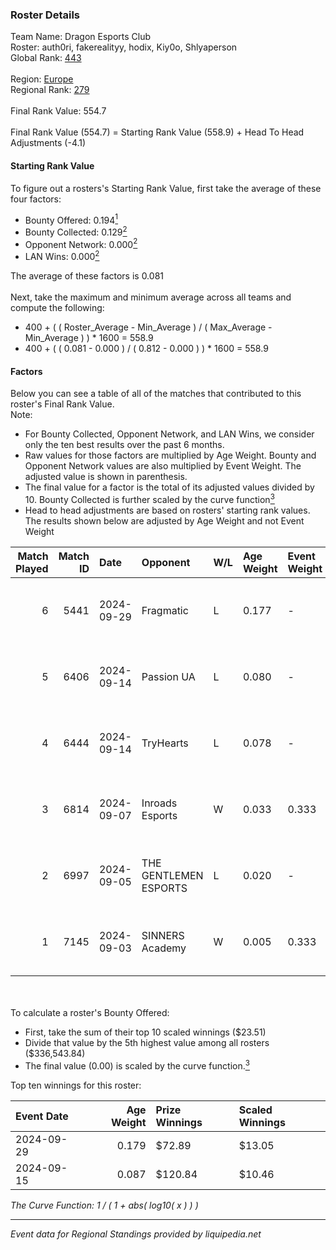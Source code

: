 ### Roster Details<br />
Team Name: Dragon Esports Club<br />
Roster: auth0ri, fakerealityy, hodix, Kiy0o, Shlyaperson<br />
Global Rank: [443](../../standings_global_2025_03_01.md)<br />
<br />
Region: [Europe]( ../../standings_europe_2025_03_01.md)<br />
Regional Rank: [279]( ../../standings_europe_2025_03_01.md)<br />
<br />
Final Rank Value:  554.7<br />
<br />
Final Rank Value (554.7) = Starting Rank Value (558.9) + Head To Head Adjustments (-4.1)<br />

#### Starting Rank Value<br />
To figure out a rosters's Starting Rank Value, first take the average of these four factors:<br />
- Bounty Offered: 0.194[<sup>1</sup>](#table2)
- Bounty Collected: 0.129[<sup>2</sup>](#table1)
- Opponent Network: 0.000[<sup>2</sup>](#table1)
- LAN Wins: 0.000[<sup>2</sup>](#table1)

The average of these factors is 0.081<br />
<br />
Next, take the maximum and minimum average across all teams and compute the following:<br />
- 400 + ( ( Roster_Average - Min_Average ) / ( Max_Average - Min_Average ) ) * 1600 = 558.9
- 400 + ( ( 0.081 - 0.000 ) / ( 0.812 - 0.000 ) ) * 1600 = 558.9


#### Factors<br />
Below you can see a table of all of the matches that contributed to this roster's Final Rank Value.<br />
Note:<br />

- For Bounty Collected, Opponent Network, and LAN Wins, we consider only the ten best results over the past 6 months.
- Raw values for those factors are multiplied by Age Weight. Bounty and Opponent Network values are also multiplied by Event Weight. The adjusted value is shown in parenthesis.
- The final value for a factor is the total of its adjusted values divided by 10. Bounty Collected is further scaled by the curve function[<sup>3</sup>](#curveFunction)
- Head to head adjustments are based on rosters' starting rank values. The results shown below are adjusted by Age Weight and not Event Weight
<span id="table1"></span><br />


| Match Played | Match ID | Date       | Opponent              | W/L | Age Weight | Event Weight | Bounty Collected | Opponent Network | LAN Wins  | H2H Adj. | Roster                                            |
| -: | -: | :- | :- | :- | :- | :- | :- | :- | :- | -: | :- |
|            6 |     5441 | 2024-09-29 | Fragmatic             | L   | 0.177      | -            | -                | -                | -         |    -2.73 | auth0ri, fakerealityy, hodix, Kiy0o, Shlyaperson  |
|            5 |     6406 | 2024-09-14 | Passion UA            | L   | 0.080      | -            | -                | -                | -         |    -0.17 | auth0ri, DMBPWR, fakerealityy, hodix, Shlyaperson |
|            4 |     6444 | 2024-09-14 | TryHearts             | L   | 0.078      | -            | -                | -                | -         |    -1.56 | auth0ri, DMBPWR, fakerealityy, hodix, Shlyaperson |
|            3 |     6814 | 2024-09-07 | Inroads Esports       | W   | 0.033      | 0.333        | 0.000 (0.000)    | 0.004 (0.000)    | 0 (0.000) |     0.42 | auth0ri, DMBPWR, fakerealityy, hodix, Shlyaperson |
|            2 |     6997 | 2024-09-05 | THE GENTLEMEN ESPORTS | L   | 0.020      | -            | -                | -                | -         |    -0.21 | auth0ri, DMBPWR, fakerealityy, hodix, Shlyaperson |
|            1 |     7145 | 2024-09-03 | SINNERS Academy       | W   | 0.005      | 0.333        | 0.001 (0.000)    | 0.112 (0.000)    | 0 (0.000) |     0.11 | auth0ri, DMBPWR, fakerealityy, hodix, Shlyaperson |

<br />
<span id="table2"></span><br />
To calculate a roster's Bounty Offered:<br />

- First, take the sum of their top 10 scaled winnings ($23.51)
- Divide that value by the 5th highest value among all rosters ($336,543.84)
- The final value (0.00) is scaled by the curve function.[<sup>3</sup>](#curveFunction)

Top ten winnings for this roster:<br />

| Event Date | Age Weight | Prize Winnings | Scaled Winnings |
| :- | -: | :- | :- |
| 2024-09-29 |      0.179 | $72.89         | $13.05          |
| 2024-09-15 |      0.087 | $120.84        | $10.46          |


<span id="curveFunction"></span>_The Curve Function: 1 / ( 1 + abs( log10( x ) ) )_<br />

---
_Event data for Regional Standings provided by liquipedia.net_<br />
